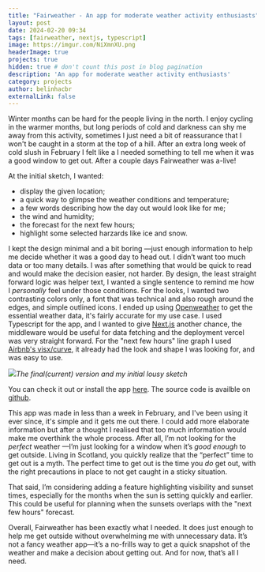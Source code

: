 ```yaml
---
title: "Fairweather - An app for moderate weather activity enthusiasts"
layout: post
date: 2024-02-20 09:34
tags: [fairweather, nextjs, typescript]
image: https://imgur.com/NiXmnXU.png
headerImage: true
projects: true
hidden: true # don't count this post in blog pagination
description: 'An app for moderate weather activity enthusiasts'
category: projects
author: belinhacbr
externalLink: false
---
```

Winter months can be hard for the people living in the north. I enjoy cycling in the warmer months, but long periods of cold and darkness can shy me away from this activity, sometimes I just need a bit of reassurance that I won't be caught in a storm at the top of a hill. After an extra long week of cold slush in February I felt like a I needed something to tell me when it was a good window to get out.
After a couple days Fairweather was a-live!

At the initial sketch, I wanted:
- display the given location;
- a quick way to glimpse the weather conditions and temperature;
- a few words describing how the day out would look like for me;
- the wind and humidity;
- the forecast for the next few hours;
- highlight some selected harzards like ice and snow.

I kept the design minimal and a bit boring —just enough information to help me decide whether it was a good day to head out. I didn’t want too much data or too many details. I was after something that would be quick to read and would make the decision easier, not harder. By design, the least straight forward logic was helper text, I wanted a single sentence to remind me how I *personally* feel under those conditions. For the looks, I wanted two contrasting colors only, a font that was technical and also rough around the edges, and simple outlined icons.
I ended up using [Openweather](https://openweathermap.org/) to get the essential weather data, it's fairly accurate for my use case. I used Typescript for the app, and I wanted to give [Next.js](https://nextjs.org/docs) another chance, the middleware would be useful for data fetching and the deployment vercel was very straight forward. For the "next few hours" line graph I used [Airbnb's visx/curve](https://airbnb.io/visx/docs/curve), it already had the look and shape I was looking for, and was easy to use.

![](https://imgur.com/dUZhy1B.png)*The final(current) version and my initial lousy sketch*

You can check it out or install the app [here](https://fairweather.belinhacbr.xyz/). The source code is availble on [github](https://github.com/belinhacbr/fairweather).

This app was made in less than a week in February, and I've been using it ever since, it's simple and it gets me out there. I could add more elaborate information but after a thought I realised that too much information would make me overthink the whole process. After all, I’m not looking for the *perfect* weather —I’m just looking for a window when it’s *good enough* to get outside. Living in Scotland, you quickly realize that the “perfect” time to get out is a myth. The perfect time to get out is the time you *do* get out, with the right precautions in place to not get caught in a sticky situation.

That said, I’m considering adding a feature highlighting visibility and sunset times, especially for the months when the sun is setting quickly and earlier. This could be useful for planning when the sunsets overlaps with the "next few hours" forecast.

Overall, Fairweather has been exactly what I needed. It does just enough to help me get outside without overwhelming me with unnecessary data. It’s not a fancy weather app—it’s a no-frills way to get a quick snapshot of the weather and make a decision about getting out. And for now, that’s all I need.
